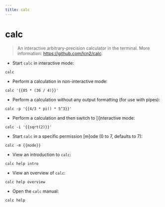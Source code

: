 ```yaml
---
title: calc
---
```

# calc

> An interactive arbitrary-precision calculator in the terminal.
> More information: <https://github.com/lcn2/calc>.

- Start `calc` in interactive mode:

`calc`

- Perform a calculation in non-interactive mode:

`calc '{{85 * (36 / 4)}}'`

- Perform a calculation without any output formatting (for use with pipes):

`calc -p '{{4/3 * pi() * 5^3}}'`

- Perform a calculation and then switch to [i]nteractive mode:

`calc -i '{{sqrt(2)}}'`

- Start `calc` in a specific permission [m]ode (0 to 7, defaults to 7):

`calc -m {{mode}}`

- View an introduction to `calc`:

`calc help intro`

- View an overview of `calc`:

`calc help overview`

- Open the `calc` manual:

`calc help`
